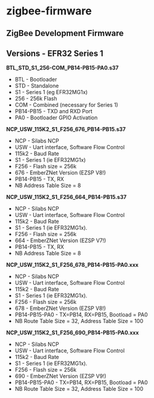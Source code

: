 # zigbee-firmware
## ZigBee Development Firmware

## Versions - EFR32 Series 1
__BTL_STD_S1_256-COM_PB14-PB15-PA0.s37__
* BTL - Bootloader
* STD - Standalone
* S1 - Series 1 (eg EFR32MG1x)
* 256 - 256k Flash
* COM - Combined (necessary for Series 1)
* PB14-PB15 - TXD and RXD Port
* PA0 - Bootloader GPIO Activation

__NCP_USW_115K2_S1_F256_676_PB14-PB15.s37__
* NCP - Silabs NCP
* USW - Uart interface, Software Flow Control 
* 115k2 - Baud Rate
* S1 - Series 1 (ie EFR32MG1x)
* F256 - Flash size = 256k
* 676 - EmberZNet Version (EZSP V8!)
* PB14-PB15 - TX, RX
* NB Address Table Size = 8

__NCP_USW_115K2_S1_F256_664_PB14-PB15.s37__
* NCP - Silabs NCP
* USW - Uart interface, Software Flow Control 
* 115k2 - Baud Rate
* S1 - Series 1 (ie EFR32MG1x).
* F256 - Flash size = 256k
* 664 - EmberZNet Version (EZSP V7!)
* PB14-PB15 - TX, RX
* NB Address Table Size = 8

__NCP_USW_115K2_S1_F256_678_PB14-PB15-PA0.xxx__
* NCP - Silabs NCP
* USW - Uart interface, Software Flow Control 
* 115k2 - Baud Rate
* S1 - Series 1 (ie EFR32MG1x).
* F256 - Flash size = 256k
* 678 - EmberZNet Version (EZSP V8!)
* PB14-PB15-PA0 - TX=PB14, RX=PB15, Bootload = PA0
* NB Route Table Size = 32, Address Table Size = 100

__NCP_USW_115K2_S1_F256_690_PB14-PB15-PA0.xxx__
* NCP - Silabs NCP
* USW - Uart interface, Software Flow Control 
* 115k2 - Baud Rate
* S1 - Series 1 (ie EFR32MG1x).
* F256 - Flash size = 256k
* 690 - EmberZNet Version (EZSP V9!)
* PB14-PB15-PA0 - TX=PB14, RX=PB15, Bootload = PA0
* NB Route Table Size = 32, Address Table Size = 100
